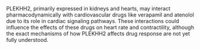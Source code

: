 PLEKHH2, primarily expressed in kidneys and hearts, may interact pharmacodynamically with cardiovascular drugs like verapamil and atenolol due to its role in cardiac signaling pathways. These interactions could influence the effects of these drugs on heart rate and contractility, although the exact mechanisms of how PLEKHH2 affects drug response are not yet fully understood.